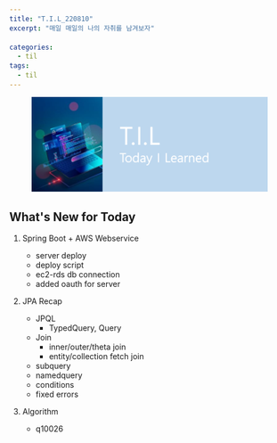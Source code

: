 ```yaml
---
title: "T.I.L_220810"
excerpt: "매일 매일의 나의 자취를 남겨보자"

categories:
  - til
tags:
  - til
---
```

<figure>
    <img src="/assets/images/til_image.png">
</figure>

## What's New for Today   
    
1. Spring Boot + AWS Webservice
    - server deploy
    - deploy script
    - ec2-rds db connection
    - added oauth for server

2. JPA Recap
    - JPQL
        - TypedQuery, Query
    - Join
        - inner/outer/theta join
        - entity/collection fetch join
    - subquery
    - namedquery
    - conditions
    - fixed errors

3. Algorithm
    - q10026


  




